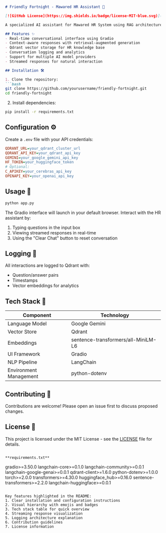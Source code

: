 



```markdown


# Friendly Fortnight - Mawared HR Assistant 🤖

[![GitHub License](https://img.shields.io/badge/license-MIT-blue.svg)](https://opensource.org/licenses/MIT)

A specialized AI assistant for Mawared HR System using RAG architecture with Qdrant vector storage and Google's Gemini model.

## Features ✨
- Real-time conversational interface using Gradio
- Context-aware responses with retrieval-augmented generation
- Qdrant vector storage for HR knowledge base
- Conversation logging and analytics
- Support for multiple AI model providers
- Streamed responses for natural interaction

## Installation 🛠️

1. Clone the repository:
```bash
git clone https://github.com/yourusername/friendly-fortnight.git
cd friendly-fortnight
```

2. Install dependencies:
```bash
pip install -r requirements.txt
```

## Configuration ⚙️

Create a `.env` file with your API credentials:
```ini
QDRANT_URL=your_qdrant_cluster_url
QDRANT_API_KEY=your_qdrant_api_key
GEMINI=your_google_gemini_api_key
HF_TOKEN=your_huggingface_token
# Optional:
C_APIKEY=your_cerebras_api_key
OPENAPI_KEY=your_openai_api_key
```

## Usage 🚀
```bash
python app.py
```

The Gradio interface will launch in your default browser. Interact with the HR assistant by:
1. Typing questions in the input box
2. Viewing streamed responses in real-time
3. Using the "Clear Chat" button to reset conversation

## Logging 📝
All interactions are logged to Qdrant with:
- Question/answer pairs
- Timestamps
- Vector embeddings for analytics

## Tech Stack 🔧
| Component               | Technology                          |
|-------------------------|-------------------------------------|
| Language Model          | Google Gemini                       |
| Vector Store            | Qdrant                              |
| Embeddings              | sentence-transformers/all-MiniLM-L6 |
| UI Framework            | Gradio                              |
| NLP Pipeline            | LangChain                           |
| Environment Management  | python-dotenv                       |

## Contributing 🤝
Contributions are welcome! Please open an issue first to discuss proposed changes.

## License 📄
This project is licensed under the MIT License - see the [LICENSE](LICENSE) file for details.
```

**requirements.txt**
```
gradio>=3.50.0
langchain-core>=0.1.0
langchain-community>=0.0.1
langchain-google-genai>=0.0.1
qdrant-client>=1.6.0
python-dotenv>=1.0.0
torch>=2.0.0
transformers>=4.30.0
huggingface_hub>=0.16.0
sentence-transformers>=2.2.0
langchain-huggingface>=0.0.1
```

Key features highlighted in the README:
1. Clear installation and configuration instructions
2. Visual hierarchy with emojis and badges
3. Tech stack table for quick overview
4. Streaming response visualization
5. Logging architecture explanation
6. Contribution guidelines
7. License information

